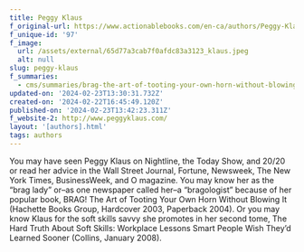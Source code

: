 ```yaml
---
title: Peggy Klaus
f_original-url: https://www.actionablebooks.com/en-ca/authors/Peggy-Klaus/
f_unique-id: '97'
f_image:
  url: /assets/external/65d77a3cab7f0afdc83a3123_klaus.jpeg
  alt: null
slug: peggy-klaus
f_summaries:
  - cms/summaries/brag-the-art-of-tooting-your-own-horn-without-blowing-it.md
updated-on: '2024-02-23T13:30:31.732Z'
created-on: '2024-02-22T16:45:49.120Z'
published-on: '2024-02-23T13:42:23.311Z'
f_website-2: http://www.peggyklaus.com/
layout: '[authors].html'
tags: authors
---
```


You may have seen Peggy Klaus on Nightline, the Today Show, and 20/20 or read her advice in the Wall Street Journal, Fortune, Newsweek, The New York Times, BusinessWeek, and O magazine. You may know her as the “brag lady” or–as one newspaper called her–a “bragologist” because of her popular book, BRAG! The Art of Tooting Your Own Horn Without Blowing It (Hachette Books Group, Hardcover 2003, Paperback 2004). Or you may know Klaus for the soft skills savvy she promotes in her second tome, The Hard Truth About Soft Skills: Workplace Lessons Smart People Wish They’d Learned Sooner (Collins, January 2008).
